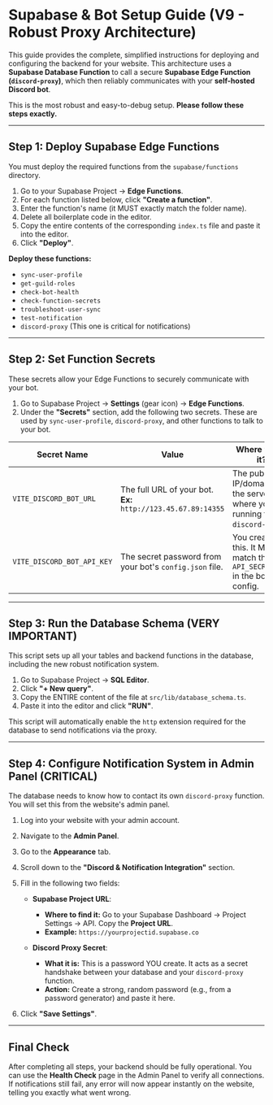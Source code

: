 # Supabase & Bot Setup Guide (V9 - Robust Proxy Architecture)

This guide provides the complete, simplified instructions for deploying and configuring the backend for your website. This architecture uses a **Supabase Database Function** to call a secure **Supabase Edge Function (`discord-proxy`)**, which then reliably communicates with your **self-hosted Discord bot**.

This is the most robust and easy-to-debug setup. **Please follow these steps exactly.**

---

## Step 1: Deploy Supabase Edge Functions

You must deploy the required functions from the `supabase/functions` directory.

1.  Go to your Supabase Project -> **Edge Functions**.
2.  For each function listed below, click **"Create a function"**.
3.  Enter the function's name (it MUST exactly match the folder name).
4.  Delete all boilerplate code in the editor.
5.  Copy the entire contents of the corresponding `index.ts` file and paste it into the editor.
6.  Click **"Deploy"**.

**Deploy these functions:**
- `sync-user-profile`
- `get-guild-roles`
- `check-bot-health`
- `check-function-secrets`
- `troubleshoot-user-sync`
- `test-notification`
- `discord-proxy` (This one is critical for notifications)

---

## Step 2: Set Function Secrets

These secrets allow your Edge Functions to securely communicate with your bot.

1.  Go to Supabase Project -> **Settings** (gear icon) -> **Edge Functions**.
2.  Under the **"Secrets"** section, add the following two secrets. These are used by `sync-user-profile`, `discord-proxy`, and other functions to talk to your bot.

| Secret Name                | Value                                                                       | Where to get it?                                                              |
| -------------------------- | --------------------------------------------------------------------------- | ----------------------------------------------------------------------------- |
| `VITE_DISCORD_BOT_URL`     | The full URL of your bot. **Ex:** `http://123.45.67.89:14355`                 | The public IP/domain of the server where you are running the `discord-bot`.     |
| `VITE_DISCORD_BOT_API_KEY` | The secret password from your bot's `config.json` file.                     | You create this. It MUST match the `API_SECRET_KEY` in the bot's config.    |

---

## Step 3: Run the Database Schema (VERY IMPORTANT)

This script sets up all your tables and backend functions in the database, including the new robust notification system.

1.  Go to Supabase Project -> **SQL Editor**.
2.  Click **"+ New query"**.
3.  Copy the ENTIRE content of the file at `src/lib/database_schema.ts`.
4.  Paste it into the editor and click **"RUN"**.

This script will automatically enable the `http` extension required for the database to send notifications via the proxy.

---

## Step 4: Configure Notification System in Admin Panel (CRITICAL)

The database needs to know how to contact its own `discord-proxy` function. You will set this from the website's admin panel.

1.  Log into your website with your admin account.
2.  Navigate to the **Admin Panel**.
3.  Go to the **Appearance** tab.
4.  Scroll down to the **"Discord & Notification Integration"** section.
5.  Fill in the following two fields:

    -   **Supabase Project URL**:
        -   **Where to find it:** Go to your Supabase Dashboard -> Project Settings -> API. Copy the **Project URL**.
        -   **Example:** `https://yourprojectid.supabase.co`

    -   **Discord Proxy Secret**:
        -   **What it is:** This is a password YOU create. It acts as a secret handshake between your database and your `discord-proxy` function.
        -   **Action:** Create a strong, random password (e.g., from a password generator) and paste it here.

6.  Click **"Save Settings"**.

---

## Final Check

After completing all steps, your backend should be fully operational. You can use the **Health Check** page in the Admin Panel to verify all connections. If notifications still fail, any error will now appear instantly on the website, telling you exactly what went wrong.